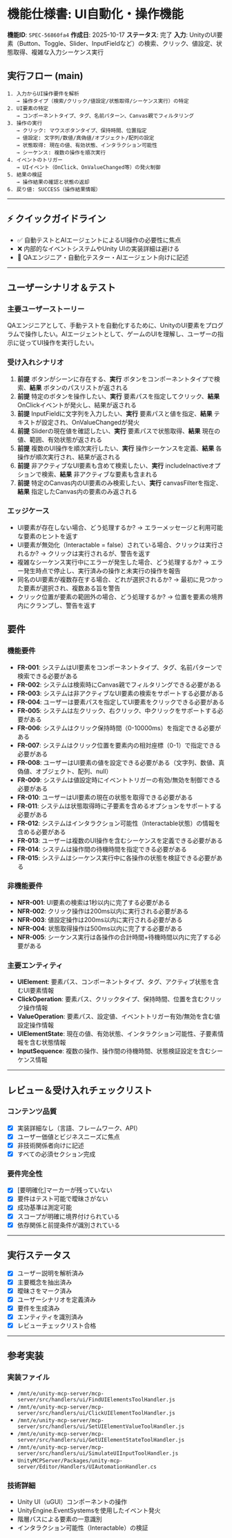 # 機能仕様書: UI自動化・操作機能

**機能ID**: `SPEC-56860fa4`
**作成日**: 2025-10-17
**ステータス**: 完了
**入力**: UnityのUI要素（Button、Toggle、Slider、InputFieldなど）の検索、クリック、値設定、状態取得、複雑な入力シーケンス実行

## 実行フロー (main)
```
1. 入力からUI操作要件を解析
   → 操作タイプ（検索/クリック/値設定/状態取得/シーケンス実行）の特定
2. UI要素の特定
   → コンポーネントタイプ、タグ、名前パターン、Canvas親でフィルタリング
3. 操作の実行
   → クリック: マウスボタンタイプ、保持時間、位置指定
   → 値設定: 文字列/数値/真偽値/オブジェクト/配列の設定
   → 状態取得: 現在の値、有効状態、インタラクション可能性
   → シーケンス: 複数の操作を順次実行
4. イベントのトリガー
   → UIイベント（OnClick、OnValueChanged等）の発火制御
5. 結果の検証
   → 操作結果の確認と状態の返却
6. 戻り値: SUCCESS（操作結果情報）
```

---

## ⚡ クイックガイドライン
- ✅ 自動テストとAIエージェントによるUI操作の必要性に焦点
- ❌ 内部的なイベントシステムやUnity UIの実装詳細は避ける
- 👥 QAエンジニア・自動化テスター・AIエージェント向けに記述

---

## ユーザーシナリオ＆テスト

### 主要ユーザーストーリー
QAエンジニアとして、手動テストを自動化するために、UnityのUI要素をプログラムで操作したい。AIエージェントとして、ゲームのUIを理解し、ユーザーの指示に従ってUI操作を実行したい。

### 受け入れシナリオ
1. **前提** ボタンがシーンに存在する、**実行** ボタンをコンポーネントタイプで検索、**結果** ボタンのパスリストが返される
2. **前提** 特定のボタンを操作したい、**実行** 要素パスを指定してクリック、**結果** OnClickイベントが発火し、結果が返される
3. **前提** InputFieldに文字列を入力したい、**実行** 要素パスと値を指定、**結果** テキストが設定され、OnValueChangedが発火
4. **前提** Sliderの現在値を確認したい、**実行** 要素パスで状態取得、**結果** 現在の値、範囲、有効状態が返される
5. **前提** 複数のUI操作を順次実行したい、**実行** 操作シーケンスを定義、**結果** 各操作が順次実行され、結果が返される
6. **前提** 非アクティブなUI要素も含めて検索したい、**実行** includeInactiveオプションで検索、**結果** 非アクティブな要素も含まれる
7. **前提** 特定のCanvas内のUI要素のみ検索したい、**実行** canvasFilterを指定、**結果** 指定したCanvas内の要素のみ返される

### エッジケース
- UI要素が存在しない場合、どう処理するか? → エラーメッセージと利用可能な要素のヒントを返す
- UI要素が無効化（Interactable = false）されている場合、クリックは実行されるか? → クリックは実行されるが、警告を返す
- 複雑なシーケンス実行中にエラーが発生した場合、どう処理するか? → エラー発生時点で停止し、実行済みの操作と未実行の操作を報告
- 同名のUI要素が複数存在する場合、どれが選択されるか? → 最初に見つかった要素が選択され、複数ある旨を警告
- クリック位置が要素の範囲外の場合、どう処理するか? → 位置を要素の境界内にクランプし、警告を返す

## 要件

### 機能要件
- **FR-001**: システムはUI要素をコンポーネントタイプ、タグ、名前パターンで検索できる必要がある
- **FR-002**: システムは検索時にCanvas親でフィルタリングできる必要がある
- **FR-003**: システムは非アクティブなUI要素の検索をサポートする必要がある
- **FR-004**: ユーザーは要素パスを指定してUI要素をクリックできる必要がある
- **FR-005**: システムは左クリック、右クリック、中クリックをサポートする必要がある
- **FR-006**: システムはクリック保持時間（0-10000ms）を指定できる必要がある
- **FR-007**: システムはクリック位置を要素内の相対座標（0-1）で指定できる必要がある
- **FR-008**: ユーザーはUI要素の値を設定できる必要がある（文字列、数値、真偽値、オブジェクト、配列、null）
- **FR-009**: システムは値設定時にイベントトリガーの有効/無効を制御できる必要がある
- **FR-010**: ユーザーはUI要素の現在の状態を取得できる必要がある
- **FR-011**: システムは状態取得時に子要素を含めるオプションをサポートする必要がある
- **FR-012**: システムはインタラクション可能性（Interactable状態）の情報を含める必要がある
- **FR-013**: ユーザーは複数のUI操作を含むシーケンスを定義できる必要がある
- **FR-014**: システムは操作間の待機時間を指定できる必要がある
- **FR-015**: システムはシーケンス実行中に各操作の状態を検証できる必要がある

### 非機能要件
- **NFR-001**: UI要素の検索は1秒以内に完了する必要がある
- **NFR-002**: クリック操作は200ms以内に実行される必要がある
- **NFR-003**: 値設定操作は200ms以内に実行される必要がある
- **NFR-004**: 状態取得操作は500ms以内に完了する必要がある
- **NFR-005**: シーケンス実行は各操作の合計時間+待機時間以内に完了する必要がある

### 主要エンティティ
- **UIElement**: 要素パス、コンポーネントタイプ、タグ、アクティブ状態を含むUI要素情報
- **ClickOperation**: 要素パス、クリックタイプ、保持時間、位置を含むクリック操作情報
- **ValueOperation**: 要素パス、設定値、イベントトリガー有効/無効を含む値設定操作情報
- **UIElementState**: 現在の値、有効状態、インタラクション可能性、子要素情報を含む状態情報
- **InputSequence**: 複数の操作、操作間の待機時間、状態検証設定を含むシーケンス情報

---

## レビュー＆受け入れチェックリスト

### コンテンツ品質
- [x] 実装詳細なし（言語、フレームワーク、API）
- [x] ユーザー価値とビジネスニーズに焦点
- [x] 非技術関係者向けに記述
- [x] すべての必須セクション完成

### 要件完全性
- [x] [要明確化]マーカーが残っていない
- [x] 要件はテスト可能で曖昧さがない
- [x] 成功基準は測定可能
- [x] スコープが明確に境界付けられている
- [x] 依存関係と前提条件が識別されている

---

## 実行ステータス

- [x] ユーザー説明を解析済み
- [x] 主要概念を抽出済み
- [x] 曖昧さをマーク済み
- [x] ユーザーシナリオを定義済み
- [x] 要件を生成済み
- [x] エンティティを識別済み
- [x] レビューチェックリスト合格

---

## 参考実装

### 実装ファイル
- `/mnt/e/unity-mcp-server/mcp-server/src/handlers/ui/FindUIElementsToolHandler.js`
- `/mnt/e/unity-mcp-server/mcp-server/src/handlers/ui/ClickUIElementToolHandler.js`
- `/mnt/e/unity-mcp-server/mcp-server/src/handlers/ui/SetUIElementValueToolHandler.js`
- `/mnt/e/unity-mcp-server/mcp-server/src/handlers/ui/GetUIElementStateToolHandler.js`
- `/mnt/e/unity-mcp-server/mcp-server/src/handlers/ui/SimulateUIInputToolHandler.js`
- `UnityMCPServer/Packages/unity-mcp-server/Editor/Handlers/UIAutomationHandler.cs`

### 技術詳細
- Unity UI（uGUI）コンポーネントの操作
- UnityEngine.EventSystemsを使用したイベント発火
- 階層パスによる要素の一意識別
- インタラクション可能性（Interactable）の検証
